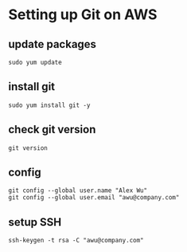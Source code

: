 # Setting up Git on AWS

## update packages

```
sudo yum update
```

## install git

```
sudo yum install git -y
```

## check git version

```
git version
```

## config

```
git config --global user.name "Alex Wu"
git config --global user.email "awu@company.com"
```

## setup SSH

```
ssh-keygen -t rsa -C "awu@company.com"
```
